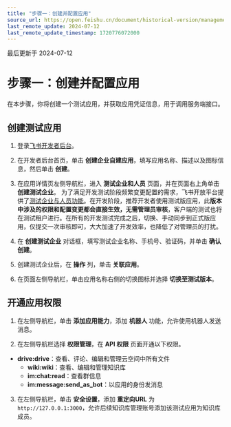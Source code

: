 ```yaml
---
title: "步骤一：创建并配置应用"
source_url: https://open.feishu.cn/document/historical-version/management-weekly-report-based-docs/step-1-create-and-configure-an-application
last_remote_update: 2024-07-12
last_remote_update_timestamp: 1720776072000
---
```

最后更新于 2024-07-12

# 步骤一：创建并配置应用

在本步骤，你将创建一个测试应用，并获取应用凭证信息，用于调用服务端接口。

## 创建测试应用

1. 登录[飞书开发者后台](https://open.feishu.cn/app)。

2. 在开发者后台首页，单击 **创建企业自建应用**，填写应用名称、描述以及图标信息，然后单击 **创建**。

3. 在应用详情页左侧导航栏，进入 **测试企业和人员** 页面，并在页面右上角单击 **创建测试企业**。
    为了满足开发测试阶段频繁变更配置的需求，飞书开放平台提供了[测试企业与人员功能](https://open.feishu.cn/document/home/introduction-to-custom-app-development/testing-enterprise-and-personnel-functions)。在开发阶段，推荐开发者使用测试版应用，此**版本中涉及的权限和配置变更都会直接生效，无需管理员审核**，客户端的测试也将在测试租户进行。在所有的开发测试完成之后，切换、手动同步到正式版应用，仅提交一次审核即可，大大加速了开发效率，也降低了对管理员的打扰。

4. 在 **创建测试企业** 对话框，填写测试企业名称、手机号、验证码，并单击 **确认创建**。

5. 创建测试企业后，在 **操作** 列，单击 **关联应用**。

5. 在页面左侧导航栏，单击应用名称右侧的切换图标并选择 **切换至测试版本**。

## 开通应用权限

1. 在左侧导航栏，单击 **添加应用能力**，添加 **机器人** 功能，允许使用机器人发送消息。

2. 在左侧导航栏选择 **权限管理**，在 **API 权限** 页面开通以下权限。

* **drive:drive**：查看、评论、编辑和管理云空间中所有文件
     * **wiki:wiki**：查看、编辑和管理知识库
     * **im:chat:read**：查看群信息
     * **im:message:send_as_bot**：以应用的身份发消息

3. 在左侧导航栏，单击 **安全设置**，添加 **重定向URL** 为 `http://127.0.0.1:3000`，允许后续知识库管理账号添加该测试应用为知识库成员。
